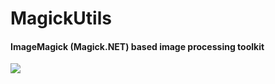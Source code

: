# MagickUtils

#### ImageMagick (Magick.NET) based image processing toolkit

![](https://i.imgur.com/U1u1zKY.png)